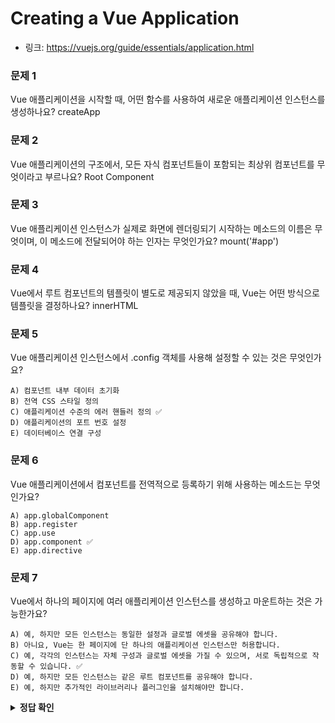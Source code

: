 # Creating a Vue Application

- 링크: https://vuejs.org/guide/essentials/application.html

### 문제 1

Vue 애플리케이션을 시작할 때, 어떤 함수를 사용하여 새로운 애플리케이션 인스턴스를 생성하나요? createApp

### 문제 2

Vue 애플리케이션의 구조에서, 모든 자식 컴포넌트들이 포함되는 최상위 컴포넌트를 무엇이라고 부르나요? Root Component

### 문제 3

Vue 애플리케이션 인스턴스가 실제로 화면에 렌더링되기 시작하는 메소드의 이름은 무엇이며, 이 메소드에 전달되어야 하는 인자는 무엇인가요? mount('#app')

### 문제 4

Vue에서 루트 컴포넌트의 템플릿이 별도로 제공되지 않았을 때, Vue는 어떤 방식으로 템플릿을 결정하나요? innerHTML

### 문제 5

Vue 애플리케이션 인스턴스에서 .config 객체를 사용해 설정할 수 있는 것은 무엇인가요?

```
A) 컴포넌트 내부 데이터 초기화
B) 전역 CSS 스타일 정의
C) 애플리케이션 수준의 에러 핸들러 정의 ✅
D) 애플리케이션의 포트 번호 설정
E) 데이터베이스 연결 구성
```

### 문제 6

Vue 애플리케이션에서 컴포넌트를 전역적으로 등록하기 위해 사용하는 메소드는 무엇인가요?

```
A) app.globalComponent
B) app.register
C) app.use
D) app.component ✅
E) app.directive
```

### 문제 7

Vue에서 하나의 페이지에 여러 애플리케이션 인스턴스를 생성하고 마운트하는 것은 가능한가요?

```
A) 예, 하지만 모든 인스턴스는 동일한 설정과 글로벌 에셋을 공유해야 합니다.
B) 아니요, Vue는 한 페이지에 단 하나의 애플리케이션 인스턴스만 허용합니다.
C) 예, 각각의 인스턴스는 자체 구성과 글로벌 에셋을 가질 수 있으며, 서로 독립적으로 작동할 수 있습니다. ✅
D) 예, 하지만 모든 인스턴스는 같은 루트 컴포넌트를 공유해야 합니다.
E) 예, 하지만 추가적인 라이브러리나 플러그인을 설치해야만 합니다.
```

<details>
  <summary><strong>정답 확인</strong></summary>

### 문제 1 정답:

createApp 함수를 사용하여 새로운 Vue 애플리케이션 인스턴스를 생성합니다.

### 문제 2 정답

루트 컴포넌트 (Root Component)

### 문제 3 정답

.mount() 메소드이며, 이 메소드에는 애플리케이션을 마운트할 DOM 요소의 선택자 문자열이나 실제 DOM 요소가 인자로 전달되어야 합니다.

### 문제 4 정답

Vue는 마운트 컨테이너의 innerHTML을 자동으로 템플릿으로 사용합니다. 이 방식은 빌드 단계 없이 Vue를 사용하는 애플리케이션 또는 서버 측 프레임워크와 함께 사용되어 서버에서 동적으로 루트 템플릿을 생성할 때 자주 사용됩니다.

_***마운트 컨테이너란?***_
마운트 컨테이너는 Vue 애플리케이션의 루트 컴포넌트가 실제 HTML 문서 내에 삽입될 위치를 지정하는 DOM 요소를 말합니다. 예를 들어, 다음과 같은 HTML 요소가 마운트 컨테이너가 될 수 있습니다:

```html
<div id="app"></div>
```

_***innerHTML을 템플릿으로 사용한다는 것은?***_
Vue에서 루트 컴포넌트의 템플릿을 별도로 지정하지 않은 경우, Vue는 마운트 컨테이너의 `innerHTML` 즉, 마운트 컨테이너 내부의 HTML 마크업을 기본 템플릿으로 사용합니다. 예를 들어, 마운트 컨테이너가 다음과 같이 정의되어 있다면:

```html
<div id="app">
  <button @click="count++">{{ count }}</button>
</div>
```

여기서 `<button @click="count++">{{ count }}</button>` 부분이 innerHTML에 해당합니다. Vue는 이 부분을 루트 컴포넌트의 템플릿으로 자동으로 사용합니다. 즉, 별도의 템플릿 파일이나 `<template>` 태그 없이도, 이 HTML 마크업을 직접 Vue 컴포넌트의 템플릿으로 활용할 수 있습니다.

### 문제 5 정답: C)

애플리케이션 수준의 에러 핸들러 정의

##### 해설

.config 객체를 사용하여 Vue 애플리케이션 인스턴스의 여러 앱 수준 옵션을 설정할 수 있습니다. 여기에는 애플리케이션에서 발생하는 모든 자식 컴포넌트의 에러를 캡처하고 처리하기 위한 에러 핸들러를 정의하는 것도 포함됩니다. 이를 통해 개발자는 애플리케이션 전반에 걸친 에러 관리를 보다 용이하게 할 수 있습니다.

### 문제 6 정답: D)

app.component

##### 해설

app.component 메소드를 사용하여 Vue 애플리케이션 내 어디서든 사용할 수 있는 전역 컴포넌트를 등록할 수 있습니다. 이 방식으로 등록된 컴포넌트는 애플리케이션의 모든 부분에서 재사용 가능하며, 이는 코드의 재사용성과 유지보수성을 향상시키는 데 도움이 됩니다.

### 문제 7 정답: C)

예, 각각의 인스턴스는 자체 구성과 글로벌 에셋을 가질 수 있으며, 서로 독립적으로 작동할 수 있습니다.

##### 해설

Vue.js는 createApp API를 통해 하나의 페이지에 여러 애플리케이션 인스턴스를 생성하고 마운트하는 것을 허용합니다. 각 애플리케이션 인스턴스는 자신만의 설정과 글로벌 에셋을 가질 수 있으며, 서로 독립적으로 작동합니다. 이는 서버에서 렌더링된 HTML을 향상시키거나, 대형 페이지의 특정 부분만을 Vue로 제어해야 할 경우 유용하게 사용할 수 있습니다.

</details>
